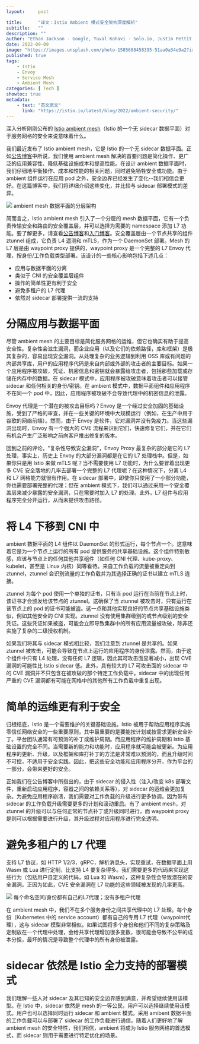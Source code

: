 ```yaml
---
layout:     post

title:      "译文：Istio Ambient 模式安全架构深度解析"
subtitle:   ""
description: ""
author: "Ethan Jackson - Google, Yuval Kohavi - Solo.io, Justin Pettit - Google, Christian Posta - Solo.io"
date: 2022-09-09
image: "https://images.unsplash.com/photo-1585688458395-51aa0a34e9a2?ixlib=rb-1.2.1&ixid=MnwxMjA3fDB8MHxwaG90by1wYWdlfHx8fGVufDB8fHx8&auto=format&fit=crop&w=2370&q=80"
published: true
tags:
    - Istio
    - Envoy
    - Service Mesh
    - Ambient Mesh
categories: [ Tech ]
showtoc: true
metadata:
    - text: "英文原文"
      link: "https://istio.io/latest/blog/2022/ambient-security/"
---
```


深入分析刚刚公布的 [Istio ambient mesh](https://www.zhaohuabing.com/post/2022-09-08-introducing-ambient-mesh/)（Istio 的一个无 sidecar 数据平面）对于服务网格的安全来说意味着什么。

我们最近发布了 Istio ambient mesh，它是 Istio 的一个无 sidecar 数据平面。正如[公告博客](https://www.zhaohuabing.com/post/2022-09-08-introducing-ambient-mesh/)中所说，我们使用 ambient mesh 解决的首要问题是简化操作、更广泛的应用兼容性、降低基础设施成本和提高性能。在设计 ambient 数据平面时，我们仔细地平衡操作、成本和性能的相关问题，同时避免牺牲安全或功能。由于 ambient 组件运行在应用 pod 之外，安全边界已经发生了变化--我们相信会更好。在这篇博客中，我们将详细介绍这些变化，并比较与 sidecar 部署模式的差异。

![](/img/2022-09-09-ambient-mesh-security-deep-dive/ambient-layers.png)
ambient mesh 数据平面的分层架构

简而言之，Istio ambient mesh 引入了一个分层的 mesh 数据平面，它有一个负责传输安全和路由的安全覆盖层，并可以选择为需要的 namespace 添加 L7 功能。要了解更多，请查看[公告博客](https://www.zhaohuabing.com/post/2022-09-08-introducing-ambient-mesh)和[入门博客](https://istio.io/latest/blog/2022/get-started-ambient)。安全覆盖层由一个节点共享的组件 ztunnel 组成，它负责 L4 遥测和 mTLS，作为一个 DaemonSet 部署。Mesh 的 L7 层是由 waypoint proxy 提供的，waypoint proxy  是一个完整的 L7 Envoy 代理，按身份/工作负载类型部署。该设计的一些核心影响包括下述几点：
* 应用与数据平面的分离
* 类似于 CNI 的安全覆盖层组件
* 操作的简单性更有利于安全
* 避免多租户的 L7 代理
* 依然对 sidecar 部署提供一流的支持

# 分隔应用与数据平面

尽管 ambient mesh 的主要目标是简化服务网格的运维，但它也确实有助于提高安全性。复杂性会滋生漏洞，而企业应用（以及它们的依赖路径，库和框架）是极其复杂的，容易出现安全漏洞。从处理复杂的业务逻辑到利用 OSS 库或有问题的内部共享库，用户的应用程序代码是来自内部或外部的攻击者的主要目标。如果一个应用程序被攻破，凭证、机密信息和密钥就会暴露给攻击者，包括那些加载或存储在内存中的数据。在 sidecar 模式中，应用程序被攻破意味着攻击者可以接管 sidecar 和任何相关的身份/密钥。在 ambient 模式中，数据平面组件和应用程序不在同一个 pod 中，因此，应用程序被攻破不会导致代理中的机密信息的泄露。

Envoy 代理是一个潜在的被攻击目标吗？Envoy 是一个经过安全加固的基础设施，受到了严格的审查，并在一些关键的环境中大规模运行（例如，在生产中用于谷歌的网络前端）。然而，由于 Envoy 是软件，它对漏洞并没有免疫力。当这些漏洞出现时，Envoy 有一个强大的 CVE 流程来识别它们，快速修复它们，并在它们有机会产生广泛影响之前向客户推出修复的版本。

回到之前的评论，"复杂性导致安全漏洞"，Envoy Proxy 最复杂的部分是它的 L7 处理，事实上，历史上 Envoy 的大部分漏洞都是在它的 L7 处理栈中。但是，如果你只是用 Istio 来做 mTLS 呢？当不需要使用 L7 功能时，为什么要冒着出现更多 CVE 安全落地的几率去部署一个完整的 L7 代理呢？在这种情况下，分离 L4 和 L7 网格能力就很有作用。在 sidecar 部署中，即使你只使用了一小部分功能，你也需要部署完整的代理；但在 ambient 模式下，我们可以通过采用一个安全覆盖层来减少暴露的安全漏洞，只在需要时加入 L7 的处理。此外，L7 组件与应用程序完全分开运行，从而未提供攻击路径。

# 将 L4 下移到 CNI 中

ambient 数据平面的 L4 组件以 DaemonSet 的形式运行，每个节点一个。这意味着它是为一个节点上运行的所有 pod 提供服务的共享基础设施。这个组件特别敏感，应该与节点上的任何其他共享组件（如任何 CNI 代理、kube-proxy、kubelet，甚至是 Linux 内核）同等看待。来自工作负载的流量被重定向到 ztunnel，ztunnel 会识别流量的工作负载并为其选择正确的证书以建立 mTLS 连接。

ztunnel 为每个 pod 使用一个单独的证书，只有当 pod 运行在当前在节点上时，该证书才会颁发给该节点的 ztunnel。这确保了当 ztunnel 被攻击时，只有运行在该节点上的 pod 的证书可能被盗。这一点和其他实现良好的节点共享基础设施类似，例如其他安全的 CNI 实现。ztunnel 没有使用集群级别的或节点级别的安全凭证。这些凭证如果被盗，可能会立即导致集群中的所有应用流量被攻破，除非还实施了复杂的二级授权机制。

如果我们将其与 sidecar 模式相比较，我们注意到 ztunnel 是共享的。如果 ztunnel 被攻击，可能会导致在节点上运行的应用程序的身份泄露。然而，由于这个组件中只有 L4 处理，没有任何 L7 逻辑，因此其可攻击面显著减小，出现 CVE 漏洞的可能性比 Istio sidecar 低。此外，具有较大的 L7 可攻击面的 sidecar 中的 CVE 漏洞并不只包含在被攻破的那个特定工作负载中。sidecar 中的出现任何严重的 CVE 漏洞都有可能在网格中的其他所有工作负载中重复出现。

# 简单的运维更有利于安全

归根结底，Istio 是一个需要维护的关键基础设施。Istio 被用于帮助应用程序实施零信任网络安全的一些重要原则，其中最重要的是要能按计划或按需求更新安全补丁。平台团队通常有可预测的补丁或维护周期。而应用程序的维护周期和 Istio 基础设置的完全不同。当需要新的能力和功能时，应用程序就可能会被更新。为应用程序的更新、升级，以及框架和库打补丁的方法是非常难以预测的，而且升级时间不可控，不适用于安全实践。因此，把这些安全功能和应用程序分开，作为平台的一部分，会带来更好的安全。

正如我们在公告博客中所指出的，由于 sidecar 的侵入性（注入/改变 k8s 部署文件，重新启动应用程序，容器之间的依赖关系等），对 sidecar 的运维会更加复杂。为避免应用程序崩溃，我们需要对工作负载的升级进行更多协调，因为带有 sidecar 的工作负载升级需要更多的计划和滚动重启。有了 ambient mesh，对 ztunnel 的升级可以与任何正常的节点补丁或升级同时进行，而 waypoint proxy 是则可以根据需要进行升级，其升级过程对应用程序进行完全透明。

# 避免多租户的 L7 代理

支持 L7 协议，如 HTTP 1/2/3，gRPC，解析消息头，实现重试，在数据平面上用 Wasm 或 Lua 进行定制，比支持 L4 要复杂得多。我们需要更多的代码来实现这些行为（包括用户自定义的代码，如 Lua 和 Wasm），这种复杂性会导致潜在的安全漏洞。正因为如此，CVE 安全漏洞在 L7 功能的这些领域被发现的几率更高。

![](/img/2022-09-09-ambient-mesh-security-deep-dive/ambient-l7-data-plane.png)
每个命名空间/身份都有自己的L7代理；没有多租户代理

在 ambient mesh 中，我们不在多个服务身份之间共享代理中的 L7 处理。每个身份（Kubernetes 中的 service account）都有自己的专用 L7 代理（waypoint代理），这与 sidecar 模型非常相似。如果试图将多个身份和他们不同的复杂策略及定制放在一个代理中处理，会给共享代理增加很多变数，很可能会导致不公平的成本分担，最坏的情况是导致整个代理中的所有身份被泄露。

# sidecar 依然是 Istio 全力支持的部署模式

我们理解一些人对 sidecar 及其已知的安全边界感到满意，并希望继续使用该模型。在 Istio 中，sidecar 依然是 mesh 的一等公民，用户可以选择继续使用该模式。用户也可以选择同时运行 sidecar 和 ambient 模式。采用 amibent 数据平面的工作负载可以与部署了 sidecar 的工作负载进行通信。随着人们更好地了解 ambient mesh 的安全特性，我们相信，ambient 将成为 Istio 服务网格的首选模式，而 sidecar 则用于需要进行特定优化的场景。
